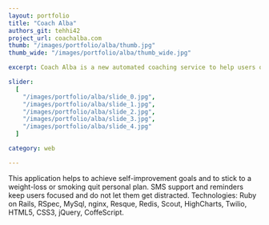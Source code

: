 ```yaml
---
layout: portfolio
title: "Coach Alba"
authors_git: tehhi42
project_url: coachalba.com
thumb: "/images/portfolio/alba/thumb.jpg"
thumb_wide: "/images/portfolio/alba/thumb_wide.jpg"

excerpt: Coach Alba is a new automated coaching service to help users overcome crucial moments. It works via text messaging so it is available anytime, anywhere, to be with the users when they need help the most.

slider:
  [
    "/images/portfolio/alba/slide_0.jpg",
    "/images/portfolio/alba/slide_1.jpg",
    "/images/portfolio/alba/slide_2.jpg",
    "/images/portfolio/alba/slide_3.jpg",
    "/images/portfolio/alba/slide_4.jpg"
  ]

category: web

---
```


This application helps to achieve self-improvement goals and to stick to a weight-loss or smoking quit personal plan. SMS support and reminders keep users focused and do not let them get distracted. 
Technologies: Ruby on Rails, RSpec, MySql, nginx, Resque, Redis, Scout, HighCharts, Twilio, HTML5, CSS3, jQuery, CoffeScript.

